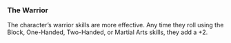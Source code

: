### The Warrior

The character’s warrior skills are more effective. Any time they roll using the Block, One-Handed, Two-Handed, or Martial Arts skills, they add a +2.
